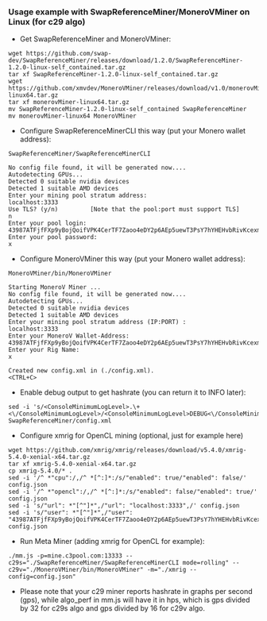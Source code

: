 ### Usage example with SwapReferenceMiner/MoneroVMiner on Linux (for c29 algo)

* Get SwapReferenceMiner and MoneroVMiner:

```shell
wget https://github.com/swap-dev/SwapReferenceMiner/releases/download/1.2.0/SwapReferenceMiner-1.2.0-linux-self_contained.tar.gz
tar xf SwapReferenceMiner-1.2.0-linux-self_contained.tar.gz
wget https://github.com/xmvdev/MoneroVMiner/releases/download/v1.0/monerovMiner-linux64.tar.gz
tar xf monerovMiner-linux64.tar.gz
mv SwapReferenceMiner-1.2.0-linux-self_contained SwapReferenceMiner
mv monerovMiner-linux64 MoneroVMiner
```

* Configure SwapReferenceMinerCLI this way (put your Monero wallet address):

```shell
SwapReferenceMiner/SwapReferenceMinerCLI
```
```
No config file found, it will be generated now....
Autodetecting GPUs...
Detected 0 suitable nvidia devices
Detected 1 suitable AMD devices
Enter your mining pool stratum address:
localhost:3333
Use TLS? (y/n)         [Note that the pool:port must support TLS]
n
Enter your pool login:
43987ATFjfFXp9yBojQoifVPK4CerTF7Zaoo4eDY2p6AEp5uewT3PsY7hYHEHvbRivKcexmSaDdXscnnNtveV56pJpCa9uV
Enter your pool password:
x
```

* Configure MoneroVMiner this way (put your Monero wallet address):

```shell
MoneroVMiner/bin/MoneroVMiner
```
```
Starting MoneroV Miner ...
No config file found, it will be generated now....
Autodetecting GPUs...
Detected 0 suitable nvidia devices
Detected 1 suitable AMD devices
Enter your mining pool stratum address (IP:PORT) :
localhost:3333
Enter your MoneroV Wallet-Address:
43987ATFjfFXp9yBojQoifVPK4CerTF7Zaoo4eDY2p6AEp5uewT3PsY7hYHEHvbRivKcexmSaDdXscnnNtveV56pJpCa9uV
Enter your Rig Name:
x

Created new config.xml in (./config.xml).
<CTRL+C>
```

* Enable debug output to get hashrate (you can return it to INFO later):

```shell
sed -i 's/<ConsoleMinimumLogLevel>.\+<\/ConsoleMinimumLogLevel>/<ConsoleMinimumLogLevel>DEBUG<\/ConsoleMinimumLogLevel>/' SwapReferenceMiner/config.xml
```

* Configure xmrig for OpenCL mining (optional, just for example here)

```shell
wget https://github.com/xmrig/xmrig/releases/download/v5.4.0/xmrig-5.4.0-xenial-x64.tar.gz
tar xf xmrig-5.4.0-xenial-x64.tar.gz
cp xmrig-5.4.0/* .
sed -i '/^ *"cpu":/,/^ *[^:]*:/s/"enabled": true/"enabled": false/' config.json
sed -i '/^ *"opencl":/,/^ *[^:]*:/s/"enabled": false/"enabled": true/' config.json
sed -i 's/"url": *"[^"]*",/"url": "localhost:3333",/' config.json
sed -i 's/"user": *"[^"]*",/"user": "43987ATFjfFXp9yBojQoifVPK4CerTF7Zaoo4eDY2p6AEp5uewT3PsY7hYHEHvbRivKcexmSaDdXscnnNtveV56pJpCa9uV",/' config.json
```

* Run Meta Miner (adding xmrig for OpenCL for example):

```shell
./mm.js -p=mine.c3pool.com:13333 --c29s="./SwapReferenceMiner/SwapReferenceMinerCLI mode=rolling" --c29v="./MoneroVMiner/bin/MoneroVMiner" -m="./xmrig --config=config.json"
```

* Please note that your c29 miner reports hashrate in graphs per second (gps), while algo_perf in mm.js will have it in hps, which is gps divided by 32 for
  c29s algo and gps divided by 16 for c29v algo.

